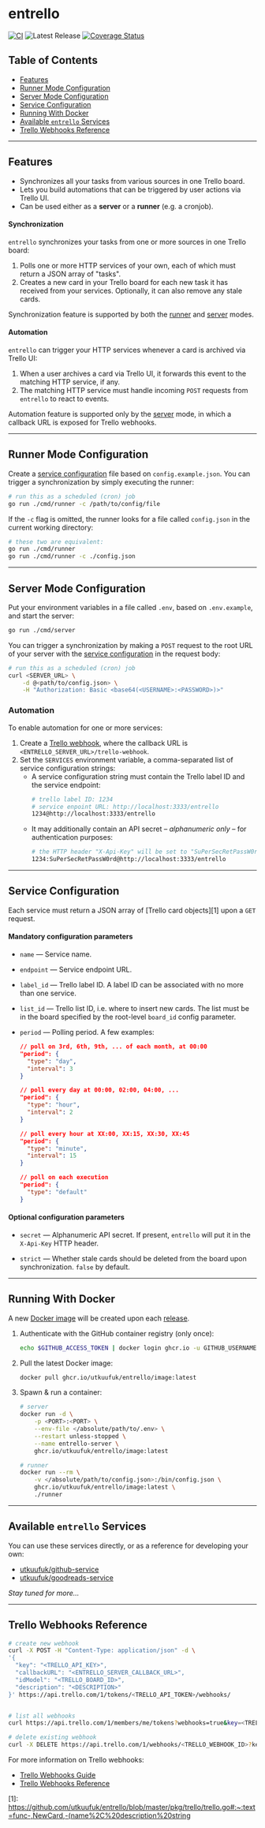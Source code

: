 # entrello
[![CI](https://github.com/utkuufuk/entrello/actions/workflows/ci.yml/badge.svg)](https://github.com/utkuufuk/entrello/actions/workflows/ci.yml)
![Latest Release](https://img.shields.io/github/release/utkuufuk/entrello.svg)
[![Coverage Status](https://coveralls.io/repos/github/utkuufuk/entrello/badge.svg)](https://coveralls.io/github/utkuufuk/entrello)

## Table of Contents
- [Features](#features)
- [Runner Mode Configuration](#runner-mode-configuration)
- [Server Mode Configuration](#server-mode-configuration)
- [Service Configuration](#service-configuration)
- [Running With Docker](#running-with-docker)
- [Available `entrello` Services](#available-entrello-services)
- [Trello Webhooks Reference](#trello-webhooks-reference)

---

## Features
- Synchronizes all your tasks from various sources in one Trello board.
- Lets you build automations that can be triggered by user actions via Trello UI.
- Can be used either as a **server** or a **runner** (e.g. a cronjob).

#### Synchronization
`entrello` synchronizes your tasks from one or more sources in one Trello board:
1. Polls one or more HTTP services of your own, each of which must return a JSON array of "tasks".
2. Creates a new card in your Trello board for each new task it has received from your services. Optionally, it can also remove any stale cards.

Synchronization feature is supported by both the [runner](#runner-mode-configuration) and [server](#server-mode-configuration) modes.

#### Automation
`entrello` can trigger your HTTP services whenever a card is archived via Trello UI:
1. When a user archives a card via Trello UI, it forwards this event to the matching HTTP service, if any.
2. The matching HTTP service must handle incoming `POST` requests from `entrello` to react to events.

Automation feature is supported only by the [server](#server-mode-configuration) mode, in which a callback URL is exposed for Trello webhooks.

---

## Runner Mode Configuration
Create a [service configuration](#service-configuration) file based on `config.example.json`. You can trigger a synchronization by simply executing the runner:
```sh
# run this as a scheduled (cron) job
go run ./cmd/runner -c /path/to/config/file
```

If the `-c` flag is omitted, the runner looks for a file called `config.json` in the current working directory:
```sh
# these two are equivalent:
go run ./cmd/runner
go run ./cmd/runner -c ./config.json
```

---

## Server Mode Configuration
Put your environment variables in a file called `.env`, based on `.env.example`, and start the server:
```sh
go run ./cmd/server
```

You can trigger a synchronization by making a `POST` request to the root URL of your server with the [service configuration](#service-configuration) in the request body:
```sh
# run this as a scheduled (cron) job
curl <SERVER_URL> \
    -d @<path/to/config.json> \
    -H "Authorization: Basic <base64(<USERNAME>:<PASSWORD>)>"
```

### Automation
To enable automation for one or more services:
1. Create a [Trello webhook](#trello-webhooks-reference), where the callback URL is `<ENTRELLO_SERVER_URL>/trello-webhook`.
2. Set the `SERVICES` environment variable, a comma-separated list of service configuration strings:
    * A service configuration string must contain the Trello label ID and the service endpoint:
        ```sh
        # trello label ID: 1234
        # service enpoint URL: http://localhost:3333/entrello
        1234@http://localhost:3333/entrello
        ```
    * It may additionally contain an API secret &ndash; _alphanumeric only_ &ndash; for authentication purposes:
        ```sh
        # the HTTP header "X-Api-Key" will be set to "SuPerSecRetPassW0rd" in each request
        1234:SuPerSecRetPassW0rd@http://localhost:3333/entrello
        ```

---

## Service Configuration
Each service must return a JSON array of [Trello card objects][1] upon a `GET` request.

#### Mandatory configuration parameters

- `name` &mdash; Service name.

- `endpoint` &mdash; Service endpoint URL.

- `label_id` &mdash; Trello label ID. A label ID can be associated with no more than one service.

- `list_id` &mdash; Trello list ID, i.e. where to insert new cards. The list must be in the board specified by the root-level `board_id` config parameter.

- `period` &mdash; Polling period. A few examples:
    ```json
    // poll on 3rd, 6th, 9th, ... of each month, at 00:00
    "period": {
      "type": "day",
      "interval": 3
    }

    // poll every day at 00:00, 02:00, 04:00, ...
    "period": {
      "type": "hour",
      "interval": 2
    }

    // poll every hour at XX:00, XX:15, XX:30, XX:45
    "period": {
      "type": "minute",
      "interval": 15
    }

    // poll on each execution
    "period": {
      "type": "default"
    }
    ```

#### Optional configuration parameters

- `secret` &mdash; Alphanumeric API secret. If present, `entrello` will put it in the `X-Api-Key` HTTP header.

- `strict` &mdash; Whether stale cards should be deleted from the board upon synchronization. `false` by default.

---

## Running With Docker
A new [Docker image](https://github.com/utkuufuk?tab=packages&repo_name=entrello) will be created upon each [release](https://github.com/utkuufuk/entrello/releases).

1. Authenticate with the GitHub container registry (only once):
    ```sh
    echo $GITHUB_ACCESS_TOKEN | docker login ghcr.io -u GITHUB_USERNAME --password-stdin
    ```

2. Pull the latest Docker image:
    ```sh
    docker pull ghcr.io/utkuufuk/entrello/image:latest
    ```

3. Spawn & run a container:
    ```sh
    # server
    docker run -d \
        -p <PORT>:<PORT> \
        --env-file </absolute/path/to/.env> \
        --restart unless-stopped \
        --name entrello-server \
        ghcr.io/utkuufuk/entrello/image:latest

    # runner
    docker run --rm \
        -v </absolute/path/to/config.json>:/bin/config.json \
        ghcr.io/utkuufuk/entrello/image:latest \
        ./runner
    ```

---

## Available `entrello` Services
You can use these services directly, or as a reference for developing your own:
- [utkuufuk/github-service](https://github.com/utkuufuk/github-service)
- [utkuufuk/goodreads-service](https://github.com/utkuufuk/goodreads-service)

_Stay tuned for more..._

---

## Trello Webhooks Reference
```sh
# create new webhook
curl -X POST -H "Content-Type: application/json" -d \
'{
  "key": "<TRELLO_API_KEY>",
  "callbackURL": "<ENTRELLO_SERVER_CALLBACK_URL>",
  "idModel": "<TRELLO_BOARD_ID>",
  "description": "<DESCRIPTION>"
}' https://api.trello.com/1/tokens/<TRELLO_API_TOKEN>/webhooks/


# list all webhooks
curl https://api.trello.com/1/members/me/tokens?webhooks=true&key=<TRELLO_API_KEY>&token=<TRELLO_API_TOKEN>

# delete existing webhook
curl -X DELETE https://api.trello.com/1/webhooks/<TRELLO_WEBHOOK_ID>?key=<TRELLO_API_KEY>&token=<TRELLO_API_TOKEN>
```

For more information on Trello webhooks:
* [Trello Webhooks Guide](https://developer.atlassian.com/cloud/trello/guides/rest-api/webhooks/)
* [Trello Webhooks Reference](https://developer.atlassian.com/cloud/trello/rest/#api-group-Webhooks)

[1]: https://github.com/utkuufuk/entrello/blob/master/pkg/trello/trello.go#:~:text=func-,NewCard,-(name%2C%20description%20string
